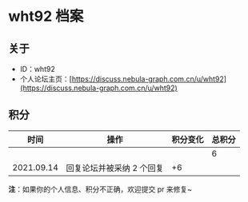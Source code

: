 # wht92 档案

## 关于

- ID：wht92
- 个人论坛主页：[https://discuss.nebula-graph.com.cn/u/wht92](https://discuss.nebula-graph.com.cn/u/wht92)

## 积分

| 时间 | 操作 | 积分变化 | 总积分  |
| --- | --- | --- | --- |
|  |  |  | 6 |
| 2021.09.14 | 回复论坛并被采纳 2 个回复 | +6 |  |

**注**：如果你的个人信息、积分不正确，欢迎提交 pr 来修复~